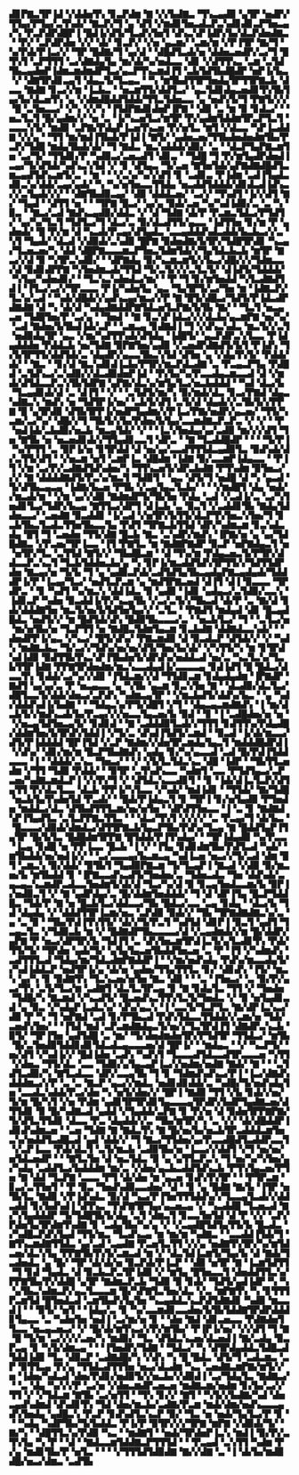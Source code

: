 ▟▊▛▇▃▜▛▐▟▝▞▟▟▅▜▚▝▊▃▛▟▆▝▇▝▞▞▙▟▇▃▝▜▚▃▄▟▉▝▄▜▛▝▅▟▛▞▜▜▄▞▛▜▄▞▃▜▚▟▞▝▇▃▛▞▜▝▄▝▟▜▝▞▆▟▊▜▅▃▟▃▛▃▚▟▊▟▊▃▛▜▅▃▄▞▚▝▛▃▛▟▛▟█▛▐▝█▟▐▞▟▜▞▜▃▟▚▜▅▜▝▟▚▃▚▛▐▟▛▞▙▞▟▃▛▟▅▟▇▃▝▝▛▞▝▃▛▟▛▟▅▝▞▞▝▟▞▝▊▃▛▞▝▞▅▝▄▃▆▞▝▃▆▞▆▝▞▛▐▜▛▝▇▞▜▝▚▞▛▟▞▛▐▃▞▞▝▜▛▝█▟▇▞▜▝▄▞▟▝▝▟█▟▜▃▟▞▅▝▟▟▅▃▅▟▛▞▃▞▜▝█▜▚▜▝▃▛▜▜▜▝▃▞▟▇▟▄▜▄▝▆▞▟▞▚▞▅▟▃▃▝▟▊▝▞▟▜▜▚▃▝▃▆▝▃▜▟▜▙▃▄▟▅▛▐▟▆▃▆▟▆▟▛▜▃▞▄▃▛▜▚▃▆▟▐▜▝▃▙▜▟▜▙▟█▟▛▝▅▛▐▞▙▃▝▞▝▟▇▜▛▟▊▃▄▜▝▟▄▃▜▞▜▃▄▃▝▝▚▝▆▜▙▟▜▜▛▜▅▟▄▜▛▜▜▛▇▃▙▝▟▃▃▝▇▟▇▝▊▃▞▞▆▝▐▃▙▃▝▝▅▃▆▜▜▞▟▟▜▃▞▝▄▃▜▟▊▟▄▃▅▟▊▜▚▜▙▜▄▞▙▞▟▃▅▜▚▝▄▝▞▟▆▟█▟▟▜▟▟▞▜▜▃▜▟▅▃▃▝▄▝▅▟▚▜▞▜▝▛▇▜▞▞▞▝█▝▃▜▅▃▃▞▝▞▚▝▞▞▚▝▐▜▟▛▇▟▊▟▅▛▐▛▇▝▝▟▉▝▃▝▆▝▉▝▊▟▃▞▝▝▅▃▜▃▜▝█▞▄▟▆▞▞▝▅▝▃▝▐▞▚▃▅▜▃▞▆▜▛▝▛▞▄▟▆▜▟▟▆▜▛▃▛▜▃▜▝▃▃▃▚▜▞▝▆▟▉▝▃▛▇▞▛▟▄▛▐▃▅▜▚▃▅▝▛▞▅▜▃▝▆▜▝▞▟▃▃▝▚▛▐▃▟▟▇▝▞▞▄▝▝▜▜▝▆▞▆▟▐▜▙▟▞▛▐▟▐▝▇▜▞▝▄▟▅▃▅▞▜▜▙▟▅▟▅▟▆▜▙▞▛▃▛▞▜▟█▝▆▟▄▜▙▟▞▟▞▝▜▝▇▟▃▝▆▃▚▟▟▟▞▟▉▞▝▃▝▝▟▃▛▜▄▛▇▃▆▜▅▝▃▞▜▞▝▜▜▟▊▞▛▝▚▟▉▃▞▃▅▃▟▜▝▟▊▃▝▝▜▟█▝▜▝▛▞▆▜▄▟▛▟▅▟▐▃▄▞▜▞▟▜▟▞▚▟▚▃▚▜▟▝▞▝▊▝▟▜▄▃▝▜▞▃▅▝▇▜▅▜▟▞▄▛▇▟▇▟█▟▜▃▆▃▄▟▜▟▚▃▆▜▞▃▝▝▆▝▝▝▞▃▚▞▚▞▞▟▜▝▊▝▃▟▊▃▝▛▐▟▆▝▃▟▐▜▄▟▃▟▊▃▚▞▟▟▞▃▄▞▄▟▞▝▚▝▚▞▅▜▅▃▃▜▜▟▄▝▅▃▟▟▜▟▟▟▞▟▊▟▃▟▐▟▚▃▞▞▃▜▄▟▞▞▞▝▝▟▇▜▙▟▉▃▄▞▝▟▉▝▟▟▟▃▅▞▝▃▞▞▝▜▚▟▜▝▐▞▞▟▜▝▇▞▝▜▄▟▝▝▟▜▜▝▅▝▝▝▜▛▇▝█▃▞▝▄▞▄▝▉▟▞▃▅▝▚▞▚▟▐▟▉▞▃▝▃▝▚▝▉▃▝▝▇▃▞▃▟▝▇▟▚▃▄▟▉▞▟▟▃▝▞▝▟▝▜▟▇▝▟▞▛▝▛▃▆▃▜▟▃▞▛▜▟▜▞▝▄▞▚▞▜▃▜▝▜▟▜▃▞▜▝▟▃▞▃▝▉▞▟▃▟▜▜▞▄▃▃▝▐▟▜▜▅▝▊▞▆▝▛▝▄▟▅▟▞▝█▝▛▞▆▝▟▝▚▃▟▞▛▃▄▞▟▜▄▟▃▝▃▃▄▟▟▟▚▟▃▟▟▞▙▃▙▃▞▞▃▝▚▜▝▜▄▟▞▝▟▃▟▝▞▟▉▟▞▃▚▟▉▝█▛▇▝▉▟▅▟▇▞▙▜▛▞▜▟█▜▛▟▊▝▚▃▄▞▜▃▅▃▅▞▚▝▟▟▝▟█▛▇▃▃▃▆▃▛▜▅▃▜▟▆▜▟▞▞▜▄▜▟▃▙▃▙▝▆▜▛▝▇▃▞▞▟▝▉▝▚▜▛▃▚▟▉▞▝▝▟▛▇▟▄▝▉▞▚▃▆▃▆▜▞▞▙▃▞▟█▞▞▞▜▟▆▃▃▞▟▝▉▟▊▟▛▛▇▝▚▜▅▟▆▃▟▞▜▜▟▝▜▞▃▜▞▞▞▃▜▃▜▞▝▟▐▟▜▞▜▟▟▟▞▝▚▜▄▞▚▟▅▟▊▞▝▝▜▃▚▃▚▟▅▟▃▞▆▞▝▝▛▝▜▝▊▞▆▜▅▟▟▝▚▜▃▟▇▟▜▟▐▝▐▜▃▞▃▞▞▜▛▃▃▃▝▛▐▞▚▟▅▜▄▝▄▃▝▜▄▜▛▜▞▃▞▜▅▝▆▝▐▟▇▃▛▞▜▃▚▞▃▟▝▝▚▟▞▟█▟▞▞▄▟▚▃▄▞▆▃▞▞▛▝▇▝█▜▞▟█▃▞▜▟▜▞▛▐▟▃▟▛▟▇▟▇▝▟▝▚▝▟▞▟▝▚▟▄▟▇▟▟▛▇▜▟▃▅▜▃▛▇▞▙▜▙▝▇▞▝▝▜▃▜▝▅▃▄▃▅▝▜▟█▜▅▞▛▝▃▞▄▝▝▜▅▟▝▝▇▝▊▃▚▛▐▟▃▞▞▞▟▃▙▞▄▃▆▛▇▝▅▞▚▞▝▃▟▝▇▟▅▞▙▜▙▟▐▟▞▃▛▝▝▃▆▃▄▝▊▟▇▟▐▝▜▝▞▟▚▃▚▟▃▝▆▃▜▞▞▃▜▝▅▟▉▟▄▜▛▝▄▃▝▞▆▞▚▟▜▜▚▟▞▟▜▟▄▝▐▟█▜▞▝▄▃▛▟▛▃▚▜▃▃▝▛▐▟▄▟▟▟▅▝▛▟▟▃▙▝▅▞▜▟▇▝▉▛▇▜▅▞▄▟▉▝▞▃▅▟▛▟▇▟▜▞▙▜▝▛▐▟▚▝▜▞▙▜▛▜▜▞▟▟▜▟▞▃▝▟▄▟▛▞▄▃▃▜▙▃▚▜▟▝▟▜▅▝▄▝▞▟▄▜▚▜▞▝▛▟▟▞▟▞▝▝▇▃▝▝▊▞▟▝▇▃▚▟▊▟▐▃▙▞▛▜▛▞▆▃▛▟▃▟▇▝▃▝▛▃▄▃▛▜▄▝▛▟█▟▝▃▜▟▚▃▞▃▚▟▉▞▞▟▃▟▉▟▅▛▐▟▝▝▛▞▙▞▚▞▛▃▃▟▄▃▆▃▃▟▝▟▝▞▆▟▞▟▜▟▃▃▛▃▚▜▙▜▟▛▇▝▄▛▇▞▟▃▚▞▆▜▄▜▃▞▅▃▙▟▟▟▝▝▚▟▝▟▃▞▙▝▜▃▄▟▊▟▞▟▝▃▝▟▐▜▝▝▞▝▝▃▜▟▜▞▆▞▚▝▉▞▆▟▞▟▃▝▊▃▞▛▇▟▝▟▄▃▚▟▇▃▚▝▆▟▚▝▅▝▜▟▜▛▐▞▅▞▝▃▙▜▞▟▜▝▃▜▞▟▝▟▄▟▞▞▃▜▙▜▞▞▛▛▇▝█▝▄▜▛▟▉▝▟▜▙▜▛▛▐▞▅▟▛▜▄▟▆▞▞▛▐▃▞▛▇▞▅▟▛▞▄▃▅▞▝▜▜▞▚▃▆▞▃▞▚▞▝▟█▞▞▜▝▜▙▜▞▞▙▞▛▟▅▞▙▜▄▞▃▃▆▟▇▃▛▃▛▃▝▞▝▞▝▝▛▝▅▟▐▟▞▃▙▟▉▞▅▃▙▝▆▃▄▜▟▞▝▞▝▝▐▃▚▜▅▟▄▞▄▞▃▟▉▝▆▞▞▞▟▜▝▜▅▝▇▜▙▝▅▝▅▃▅▟▊▟▞▞▜▜▄▟▊▃▃▜▝▟▛▃▝▝▇▝▜▃▟▟█▟▛▝▝▝▝▜▞▛▐▝▚▞▛▜▜▝▃▝▉▛▐▞▅▝▊▜▛▟▟▝▟▝▅▞▄▞▃▃▟▜▜▜▟▃▄▟▉▜▃▝▉▟▚▟▞▟▞▃▜▜▞▟▜▝▝▞▅▃▆▝▅▜▝▃▆▛▐▃▝▟█▟▆▝▐▟▇▝▉▞▃▃▆▛▐▟▄▃▃▝▝▛▐▜▝▞▆▝▃▞▛▞▃▟▇▟▜▟▚▟▅▞▚▝▜▜▚▃▅▜▞▟▛▃▙▟▇▝▛▜▚▟▆▝▉▜▅▃▞▞▞▝▇▝▟▟▟▟▇▟▜▞▛▃▚▞▆▃▜▝▜▟▉▜▝▝▄▃▝▟▜▞▜▝▅▟█▝▟▝▚▝▄▃▟▝▜▞▟▜▙▃▄▃▄▝▐▟▇▞▙▃▅▝▛▜▙▝▞▃▄▜▄▃▜▃▙▞▝▝▝▞▆▟█▜▝▟▄▝▅▟▞▞▆▃▟▞▆▝▝▞▆▝▄▞▞▟▉▝▇▟▆▟▛▜▞▜▙▜▅▝▛▟▄▝▃▟▝▞▃▟▐▞▃▝▃▞▚▜▅▟▊▜▃▞▜▟▛▞▙▃▄▝▇▜▜▃▞▟▛▜▝▟▐▃▙▝▃▝▉▃▜▝▞▃▟▟▊▜▙▝▇▟▄▜▟▟▅▃▃▞▝▃▅▟▇▝▉▃▟▟▊▝▐▞▃▟▝▞▅▜▛▞▙▜▜▞▟▃▛▜▚▜▅▃▚▜▅▞▜▝▊▃▙▜▙▃▜▃▟▃▜▜▅▜▙▃▃▜▄▝▛▟▜▝▜▛▇▃▙▜▜▟▝▟▛▞▚▟▆▃▆▝▊▃▚▟▃▟▄▝█▜▝▜▝▃▅▟▅▝▜▜▞▟▇▝█▃▙▝▇▃▝▃▚▟▛▞▆▟▚▝▐▛▇▞▅▝▄▝▄▞▜▟█▟▇▃▝▞▛▃▅▞▜▛▐▃▃▝▐▜▝▛▇▜▃▝▆▝▇▟▇▛▇▟▛▝▉▃▛▝▅▛▇▟▄▃▜▝▅▝▅▜▛▞▜▃▝▃▜▜▟▝▇▜▞▞▝▜▙▟█▃▆▝▝▟▝▜▚▞▆▝▛▟▄▃▅▃▜▞▛▜▛▞▟▟▃▃▛▃▚▃▜▝▜▃▙▜▟▟▅▃▙▞▄▝▚▝▊▛▐▞▆▃▟▟▜▟▚▜▛▜▜▞▞▜▟▜▜▟▛▟▅▝▇▃▄▞▅▝▜▞▙▝▜▝▄▝▄▟▉▃▛▟▞▃▟▜▟▜▄▜▙▃▄▟▄▛▇▃▄▟▄▟▞▜▟▟▟▛▐▞▛▝▐▃▄▞▜▃▞▝▅▟▜▃▛▃▆▝▄▝▆▟▜▛▇▃▅▟▝▟▐▜▝▟▐▝▉▃▃▃▝▜▛▟▛▃▝▝▊▝▚▟▜▝▚▞▆▃▚▝▟▟▐▟▃▝▉▝▄▟▉▝▐▟▊▝▄▟▄▃▞▃▜▟▉▞▃▃▚▝▐▟▊▃▛▝▚▟▅▝▉▃▟▟▐▞▛▞▚▃▄▜▙▝▞▃▞▃▜▞▞▜▙▃▟▝▟▞▛▝▃▝▇▞▟▝▊▟▞▟▟▟▇▜▅▝▆▃▜▞▅▞▙▜▟▜▅▜▄▞▞▝▃▜▃▝▝▛▇▟▜▝▆▟▄▟▝▟▊▝█▃▄▟█▟▃▝▅▟▜▞▞▝▆▝█▟▜▟▞▟▚▝█▟▉▜▙▃▃▃▞▃▝▝▅▃▙▜▃▞▝▜▝▝▃▜▃▞▅▝▆▞▅▜▙▞▅▝▜▃▛▜▜▝▅▝▇▟█▃▜▟▆▜▄▃▆▝▊▃▙▟▇▝▟▟▇▟▃▃▚▟▞▝▝▟▅▟▛▛▐▞▄▃▝▞▚▃▞▝█▜▞▟▚▞▝▛▇▃▆▟▉▝▟▝▉▃▟▃▛▝▟▜▟▞▞▝▞▝▚▟▚▝▆▟▇▃▙▃▝▜▞▃▞▞▜▟▚▞▅▞▅▞▟▜▞▜▅▞▙▞▟▞▝▞▚▜▜▞▚▝▆▝▊▜▛▟▚▟▐▟▉▝▉▟▜▜▙▜▚▃▚▛▐▜▙▟▅▜▞▟▛▟▚▞▅▟▟▃▟▝▅▞▃▝▚▃▜▃▚▞▜▃▙▜▜▛▐▟▇▝▛▛▇▜▛▟▅▟▆▞▆▃▚▃▃▟▄▟▐▞▃▃▃▃▄▝▊▟▐▟▜▝█▝█▟▃▞▟▃▃▜▚▝▊▟▟▞▃▞▚▞▞▟▉▝▐▜▟▃▆▞▞▟▝▜▜▟▊▃▆▝▊▟▄▟▄▟▆▝▐▛▇▟▛▝▇▟▜▝▄▞▄▞▃▝▛▝▅▃▄▃▃▝▄▝▚▜▙▝▄▃▆▝▊▃▚▜▅▝▇▝▝▟▃▟▉▞▟▃▜▃▞▟█▜▃▃▜▞▟▟▞▟▅▃▞▃▛▟▚▝▚▟▆▃▄▜▛▝▝▞▆▃▙▟▜▞▟▟▚▞▙▃▝▝▄▝▚▟▞▟▟▟▚▟▐▞▙▟▇▝▝▝▜▟▄▃▚▞▛▜▞▟█▜▝▞▜▝▝▟▄▃▄▃▆▟▇▟▚▝▐▝▆▞▟▃▙▜▞▞▆▟▚▃▟▞▙▞▛▃▄▞▞▞▅▃▃▜▄▃▅▞▙▝▉▟▝▝▊▝▐▝▃▟█▟▅▞▅▝▅▝▝▞▅▃▄▜▟▜▅▃▄▜▞▝▊▟▊▟▝▝▇▝▃▟▟▟▉▜▃▟▞▞▜▜▜▝▊▟▜▜▚▞▛▟▄▟█▞▟▟▆▜▅▞▙▜▛▟▚▜▟▟▐▝▞▜▞▃▝▟▚▟▐▜▟▜▞▃▆▟▝▝▉▃▟▝▐▞▟▞▆▃▃▞▟▜▞▛▐▟▟▟▟▝█▛▐▜▟▝▞▃▛▝▇▟▆▞▞▟▅▜▛▃▆▟▄▜▄▃▜▝▆▟▟▟█▟▛▟▐▝▞▟▚▞▝▟▊▞▆▞▆▝█▃▛▜▙▟▇▟▚▝▄▟▄▝▊▞▚▞▄▃▃▟▝▃▟▝█▞▛▟▐▜▟▟▃▃▃▝▐▝▝▟▟▟▞▃▚▃▝▜▅▃▞▝▝▞▝▞▙▜▃▜▟▃▚▃▝▟█▝▐▟▛▝▝▜▙▜▜▃▅▟▆▝▞▜▜▝▜▟▉▝▛▟▟▞▝▝▉▜▛▝▃▜▚▟▚▃▃▝▚▟▆▜▝▃▃▝▛▜▟▜▄▃▞▃▛▃▅▞▚▟▇▃▆▟▃▛▐▝▞▞▛▞▜▝▞▝▟▜▟▃▚▃▃▟▊▜▝▝▊▝▐▟▞▟▐▃▜▃▛▞▟▜▄▜▜▝▛▞▟▃▜▃▃▝▟▃▙▝▛▛▐▞▚▜▃▃▝▞▚▟▞▝▆▟▐▟▊▝▝▜▜▟▞▝▇▞▜▟█▝▅▃▙▜▄▜▚▟▅▜▟▝▛▃▟▞▝▝█▟▞▛▐▟▄▃▜▝▊▝▜▛▐▝▊▞▅▜▄▟▉▝▛▜▅▟▅▝▆▟▟▃▞▟▃▝▟▜▙▟▜▜▜▃▆▞▅▞▅▜▅▝▝▟▛▟▜▜▅▃▃▝▐▝▃▝▊▝▇▟▇▟▚▛▐▜▄▟▜▃▝▃▜▃▛▛▇▃▜▜▃▝▝▝▟▃▞▜▚▜▝▞▞▞▞▝▃▝▛▃▄▞▜▝▟▞▙▃▝▝█▃▃▃▞▟▉▟▞▟▆▟▃▞▟▜▜▛▇▃▙▜▄▃▛▜▙▞▛▟▚▞▜▃▄▝▇▝█▟▟▜▄▛▐▜▄▜▛▝█▞▙▜▃▝█▟█▟▆▜▛▛▇▝█▜▟▟▞▛▐▜▚▟▄▞▝▝▜▛▐▟▄▟▉▝▚▞▛▃▃▝▐▃▄▝▊▟█▝▅▝▛▛▐▃▃▝█▃▙▝▐▝▞▝▐▜▄▝▊▟▊▟▆▜▙▞▛▟▜▃▟▝▚▟▞▝▆▜▙▟▟▞▅▞▅▟▐▞▞▝▝▃▞▃▃▃▄▞▙▃▆▃▄▝▚▟▐▃▅▝▅▃▞▞▜▞▃▟▝▟▆▝█▜▝▃▆▃▚▝▉▞▟▟▞▝▉▜▙▜▝▜▄▟▉▛▇▃▆▝▜▞▜▃▄▛▐▝▇▃▟▝▞▟▉▝▉▞▆▃▅▞▙▝▆▜▙▟▟▝▊▝▐▛▇▃▃▟▚▃▟▜▞▜▅▟▅▞▃▝▜▟▅▃▟▃▝▜▅▝▟▟▚▟▞▃▄▃▄▃▚▃▆▟▛▃▟▃▃▜▅▟▆▜▞▟▞▟▝▜▃▞▚▞▟▝▉▝▊▃▄▜▅▟▃▃▆▞▙▝▉▛▐▞▅▟▉▃▜▝▞▝▇▝▄▟▛▟▄▞▃▝█▞▟▟▆▜▅▟▟▟▞▝▜▝▟▝▟▛▐▜▄▝█▃▛▜▟▟█▃▝▜▟▞▛▝▇▝▅▝█▃▙▜▃▞▟▟▃▃▞▜▙▝█▟▃▞▃▃▝▃▄▝▊▟▄▝▝▟▃▞▙▝▜▟▝▟▄▟▄▝▞▝▟▟▟▜▜▛▐▃▆▞▅▃▝▃▛▟▉▝▉▟▞▞▝▜▙▝▜▛▇▟▇▟▇▃▚▞▃▝▄▝▃▝▉▝▝▜▙▞▛▟▐▜▚▜▜▞▝▟▞▞▜▞▛▃▜▝▚▟▜▟▝▟▊▛▐▝▉▃▜▝▄▟▜▝▜▃▄▃▜▃▝▞▜▟▉▃▙▝▆▝▞▝█▟▇▟▛▜▙▃▃▃▃▞▟▝▞▃▄▟▆▟▞▞▆▝█▞▟▟▛▞▄▛▇▝▛▝▅▃▞▟▛▜▛▞▙▝▜▟▐▜▝▃▝▟▚▜▅▃▆▜▛▟▐▃▜▞▄▜▃▟▊▜▚▝▛▟▞▜▜▞▜▞▝▜▛▟▅▝▄▟▞▜▞▝▄▜▄▜▄▃▅▜▙▟▟▜▅▃▅▝▃▝▛▝▐▜▝▞▚▟▆▟▚▝▃▟▜▜▜▃▟▝▜▟▄▞▆▞▜▟▃▟▆▛▇▟▟▛▐▝▝▞▆▞▅▟▚▟▄▝▛▟▚▞▆▃▃▟▄▜▞▞▚▟▐▟▟▃▛▝▅▟▜▛▐▞▄▝▟▞▅▝▄▟▅▞▜▜▄▜▜▜▃▝▊▞▝▟▊▟▚▝▐▜▞▝▆▃▚▝▄▞▚▝▊▝▉▟▇▜▚▝▜▃▚▃▅▞▅▜▅▝▇▃▝▟▉▝▝▝▃▝▐▜▅▃▞▝▃▝▉▞▛▞▄▃▞▜▚▝▃▜▞▜▃▞▆▝▃▟▇▜▝▟▃▜▃▜▛▃▄▝▊▝▇▝▊▟▄▜▃▝▜▜▝▞▝▜▅▟▅▝▜▟█▞▚▝▇▃▆▟▝▞▚▃▟▜▞▝█▃▅▟▚▃▜▜▚▜▃▜▞▜▅▟▃▝▞▝▉▝▅▜▄▟▊▃▟▝▄▝▉▃▝▞▚▟▄▛▐▃▟▃▚▞▝▟▚▞▄▃▚▝▐▝▃▃▜▞▜▃▛▜▃▝▇▞▟▛▐▃▚▃▞▟▉▝▛▝▚▝▜▝▅▛▇▟▝▃▟▝▊▞▛▜▙▃▟▝▛▟▚▜▟▃▃▜▜▟▟▞▞▃▆▞▅▝▜▟▞▃▅▟▚▜▅▞▝▝▐▜▟▝▆▟▝▃▛▃▆▟▇▟▄▃▜▞▅▞▞▜▃▜▛▟▐▜▝▟▇▟▛▃▚▃▙▝▉▜▞▝▜▛▐▜▅▝▄▟▜▟█▝▃▝▆▞▝▜▞▟▅▟▆▟▅▜▛▞▛▜▟▜▛▝▜▜▟▃▞▝▆▜▙▝█▞▃▜▅▟▉▜▟▟▊▟▊▜▟▃▟▃▄▃▃▃▅▞▟▝█▛▐▞▝▝▆▟▄▃▝▝▞▝▚▃▛▜▞▝▅▞▟▜▝▞▚▟▐▞▞▝█▟▐▟▅▝▃▟▚▝▚▟▚▜▝▜▃▃▃▟▜▟▃▃▟▜▛▃▃▃▅▝▚▜▜▝▞▟▅▃▝▜▜▞▟▃▝▃▃▝▜▟▉▞▄▜▄▃▄▛▐▃▞▞▅▟▆▞▅▟▇▝▇▟▞▝▇▝▝▝▃▜▟▜▃▟▉▞▚▝▇▜▃▟▃▃▝▟▛▞▃▃▄▜▙▝▜▝▊▝▜▟▆▟▚▟▚▃▞▛▐▝▐▃▞▟▇▟▚▟▟▟▆▃▞▞▛▝▃▝▃▝▇▃▛▝▄▃▞▞▆▟▃▝▅▟▊▟▊▟▟▞▃▝▚▟█▞▜▞▅▟▚▟▄▜▅▝▃▃▟▃▚▟▟▞▛▃▞▟▅▝▚▝▅▜▞▟▅▞▞▝█▛▐▝▇▟▉▝▜▜▝▞▙▝▊▟▞▞▅▞▜▞▆▝█▞▚▜▝▞▅▝▛▟▆▝▄▟▊▜▛▜▛▟▊▜▄▃▃▃▄▜▛▟▛▞▙▟▛▜▄▟▇▃▅▞▟▜▜▟▊▝▉▝█▞▚▟▇▃▟▝▄▟▟▝▞▜▄▟▟▞▃▛▇▝▊▝▛▞▅▝▟▝▉▟▅▜▛▛▇▛▇▞▜▞▟▜▃▜▜▟▊▝▟▃▃▝▛▃▝▟▄▟▟▞▞▃▝▜▙▞▆▜▛▞▚▝▃▝▞▞▝▟▞▟█▟▟▛▐▟▊▟▚▟▆▃▅▝▝▃▅▝▜▟▇▝▇▝▇▟▃▜▚▝▇▝█▞▅▞▙▞▅▃▙▜▛▃▟▟▟▃▆▜▅▃▚▞▅▟▟▜▃▟█▃▟▝▄▟▝▟▟▞▞▝▜▝▇▃▞▜▜▟▅▞▄▞▛▃▃▟█▟▜▃▟▟▛▃▃▜▝▞▃▛▐▃▃▝▛▟▞▟▃▜▝▃▜▞▆▃▙▝▃▟▉▜▙▞▅▝▐▃▃▞▞▟▟▜▝▞▜▝▅▞▅▞▅▜▟▃▅▟▛▝▝▝▇▜▃▜▅▝▟▝▅▃▜▟▃▝▉▝▄▝▄▜▜▃▛▃▚▝▜▝▅▞▚▞▚▜▅▞▄▞▚▟▄▝▃▟▟▜▃▞▙▟▟▟▆▝▆▞▃▝▞▟▅▞▄▃▙▃▟▟▜▟▚▃▙▝▛▜▚▜▄▃▅▞▛▜▅▝▇▝▟▟▝▜▃▛▇▝▃▃▃▝▛▜▝▟▞▟▅▝▆▝▄▃▅▝▊▟▚▜▚▜▛▝▝▝▛▜▛▃▆▝▊▃▞▃▜▜▅▜▝▝▛▝▉▃▝▜▅▟▚▟▉▃▃▟▅▞▝▟▝▝▊▝▄▝█▟▇▝▇▞▙▝▐▜▛▝▅▜▙▜▃▝▇▟▉▝▞▛▐▟▚▟▃▝▉▞▟▝▚▃▞▛▐▜▅▜▜▜▟▟▚▞▞▜▃▃▄▜▃▟▞▞▟▟▃▟▟▝▊▞▙▟▚▟▐▝▟▜▚▃▝▜▚▛▇▜▛▜▄▞▄▃▅▃▄▝▞▝▚▃▟▟█▝▜▃▅▃▟▝▇▞▚▜▄▟▟▟▛▝▜▞▜▟█▜▙▜▞▟▄▝▃▜▝▟▆▃▜▝▊▃▃▜▅▜▟▝▟▝▛▝▞▞▝▃▛▞▛▟▅▜▄▜▛▟▆▜▚▟▇▝▊▝▃▟▄▜▙▞▚▞▄▝▞▝▞▃▄▟█▜▟▜▄▜▜▞▙▝█▃▟▃▝▞▚▟█▃▛▟▚▜▄▟▝▜▜▞▆▃▝▜▃▟▚▃▄▝▆▝▆▞▆▝▚▟▇▃▝▝▃▃▟▟▐▜▟▞▜▝▇▜▚▃▆▟▇▜▜▟▃▝▄▞▃▟▝▃▄▟▇▝▛▃▅▜▃▜▜▝▞▞▄▝▅▟▇▜▚▜▛▞▚▞▆▜▟▃▅▞▟▃▚▜▄▝▛▛▇▜▙▜▚▜▞▃▆▃▟▝▆▝▞▝▟▃▜▟▐▃▆▜▞▜▄▞▙▝▟▝▇▟▞▜▃▟▅▟▃▝▄▝█▞▝▜▛▝▟▞▟▞▅▝▉▃▛▟▞▛▐▃▛▝▝▟▉▝▅▜▛▝▇▝▐▃▆▜▟▜▜▝▜▝▊▟▝▜▄▟▃▝▟▝▉▃▙▃▛▃▜▛▐▟▉▝▞▝▆▜▄▝█▜▅▃▃▜▝▟▅▟▟▜▜▃▚▞▛▛▇▜▙▞▛▞▟▟█▝▄▜▛▝▇▟▆▃▛▃▙▝▜▟▉▝▉▝▊▟▞▝▜▟▜▞▄▟▐▟▛▝▚▝▚▝▄▜▙▃▚▟▆▃▛▞▄▃▜▃▃▃▆▝█▞▚▛▇▜▃▜▅▞▟▃▝▞▃▝▆▛▇▜▚▝▚▝▊▜▜▜▛▃▆▜▟▝█▜▅▟▃▟▝▃▆▜▙▟▚▜▄▜▅▝▚▃▄▟▟▃▚▃▛▟▜▟▇▟▊▝▚▟▉▝▆▃▃▟▐▝▝▝▉▜▞▝▅▜▝▝▐▟▄▞▃▝▊▝▚▞▃▃▆▟▊▃▃▟▅▞▙▜▙▜▟▟▇▜▛▟▛▟▟▟▊▜▄▃▃▝▃▝▚▟▅▜▅▝▅▟▐▝▃▞▆▞▅▝▊▝▝▟▅▝▇▟▝▟▊▃▅▃▃▝▛▟▇▟▅▜▜▃▃▝▅▃▄▃▅▃▞▝▞▝█▞▟▞▆▜▚▃▞▞▛▞▆▜▙▞▝▛▐▛▐▞▅▞▝▞▞▟▜▝▜▝▇▝█▝▜▞▆▝▃▞▞▞▞▃▅▞▚▝▆▟▉▞▝▜▃▝▟▜▟▃▚▃▅▞▟▃▅▟▐▝▇▞▃▟▄▝▉▃▛▃▄▝▊▝▚▜▞▟▆▃▄▝▝▝▐▜▅▟▛▞▜▟▇▝▝▜▟▃▞▝▚▝▟▜▛▟▄▟▟▃▜▟█▃▟▜▟▟▐▟▉▝▜▃▝▟▉▃▛▝▃▟▇▟█▞▚▝▞▟▚▝▚▝█▝█▟▃▝▟▜▞▜▝▃▟▃▆▃▝▃▛▝▉▜▜▃▄▝▛▞▄▝▜▜▟▃▟▜▜▜▅▝▅▃▞▟▃▟▆▝▚▃▝▃▅▟▇▃▆▛▇▞▆▜▞▞▅▝▐▟▅▞▚▟▃▟▝▟▅▞▛▟▊▞▅▟▉▜▞▞▅▃▙▞▞▟▉▟▐▝▃▞▜▟▄▜▃▝▇▟▇▃▞▝▝▃▝▟▄▝▚▞▞▞▛▝▃▞▅▝▞▟▅▃▆▟▛▃▅▃▅▝▆▟▇▃▆▞▅▟▆▝▊▞▙▞▃▞▞▜▜▝▞▝▞▜▟▃▆▝▇▜▙▝▃▞▅▜▜▝▝▜▚▝▊▞▞▝▇▜▝▝▚▜▞▞▙▟▇▞▚▟▝▟▅▃▄▟▚▟▆▟▝▟▚▟▊▜▚▝▜▟▝▟▅▞▆▃▙▞▃▟▇▞▛▃▆▝▆▟▞▟▆▞▅▟▚▃▃▃▄▟▚▜▅▟▄▝▄▟█▃▚▝▛▃▛▝▊▟▚▟▜▃▚▃▛▝▉▞▝▜▃▝▅▝▅▟▞▜▄▜▃▞▛▝▊▝▝▝▚▟▄▝▚▟▛▜▙▞▜▞▙▟▟▃▝▛▐▞▛▝▉▜▛▞▞▞▜▛▇▝▆▛▇▝▞▟▉▟▞▜▞▝▇▞▚▝▝▟█▜▜▃▚▞▛▟▉▝▚▃▝▝▆▟▇▜▝▝▅▟▞▜▛▟▅▛▐▃▚▝▆▟▐▝▉▞▛▞▃▜▚▜▄▝▚▝▛▝▝▟▝▝▇▟▃▃▆▜▟▟▇▃▛▜▜▜▟▝▝▝▛▃▄▟▝▃▚▜▜▝▚▟▆▝▛▞▄▝▆▟▊▜▙▞▛▝▅▜▃▝▝▝▝▞▜▜▜▟▜▟▉▟▇▝▇▞▞▟▇▝▃▝▐▝▟▞▙▞▆▟▉▟█▞▅▃▞▟▆▃▝▃▟▜▙
